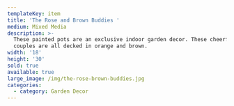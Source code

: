 ```yaml
---
templateKey: item
title: 'The Rose and Brown Buddies '
medium: Mixed Media
description: >-
  These painted pots are an exclusive indoor garden decor. These cheerful young
  couples are all decked in orange and brown.
width: '18'
height: '30'
sold: true
available: true
large_image: /img/the-rose-brown-buddies.jpg
categories:
  - category: Garden Decor
---
```


